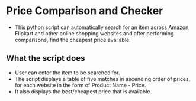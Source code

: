 # Price Comparison and Checker

- This python script can automatically search for an item across Amazon, Flipkart and other online shopping websites and after performing comparisons, find the cheapest price available.

## What the script does

- User can enter the item to be searched for.
- The script displays a table of five matches in ascending order of prices, for each website in the form of Product Name - Price.
- It also displays the best/cheapest price that is available.




